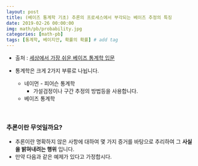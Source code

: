 ```yaml
---
layout: post
title: (베이즈 통계학 기초) 추론의 프로세스에서 부각되는 베이즈 추정의 특징
date: 2019-02-26 00:00:00
img: math/pb/probability.jpg
categories: [math-pb] 
tags: [통계학, 베이지안, 확률의 확률] # add tag
---
```


+ 출처 : [세상에서 가장 쉬운 베이즈 통계학 입문](https://www.aladin.co.kr/shop/wproduct.aspx?ItemId=103947200)

+ 통계학은 크게 2가지 부류로 나뉩니다.
    + 네이먼 - 피어슨 통계학
        + 가설검정이나 구간 추정의 방법등을 사용합니다.
    + 베이즈 통계학

<br>

### 추론이란 무엇일까요?

+ 추론이란 명확하지 않은 사항에 대하여 몇 가지 증거를 바탕으로 추리하여 그 **사실을 밝혀내려는 행위** 입니다.
+ 만약 다음과 같은 예제가 있다고 가정합시다.
    
